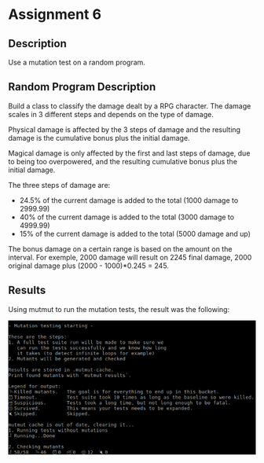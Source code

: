 # Assignment 6

## Description

Use a mutation test on a random program.

## Random Program Description

Build a class to classify the damage dealt by a RPG character. The damage scales in 3 different steps and depends on the type of damage.

Physical damage is affected by the 3 steps of damage and the resulting damage is the cumulative bonus plus the initial damage.

Magical damage is only affected by the first and last steps of damage, due to being too overpowered, and the resulting cumulative bonus plus the initial damage.

The three steps of damage are:
- 24.5% of the current damage is added to the total (1000 damage to 2999.99)
- 40% of the current damage is added to the total (3000 damage to 4999.99)
- 15% of the current damage is added to the total (5000 damage and up)

The bonus damage on a certain range is based on the amount on the interval. For exemple, 2000 damage will result on 2245 final damage, 2000 original damage plus (2000 - 1000)*0.245 = 245.

## Results

Using mutmut to run the mutation tests, the result was the following:

![mutmut](mutmut.png)
